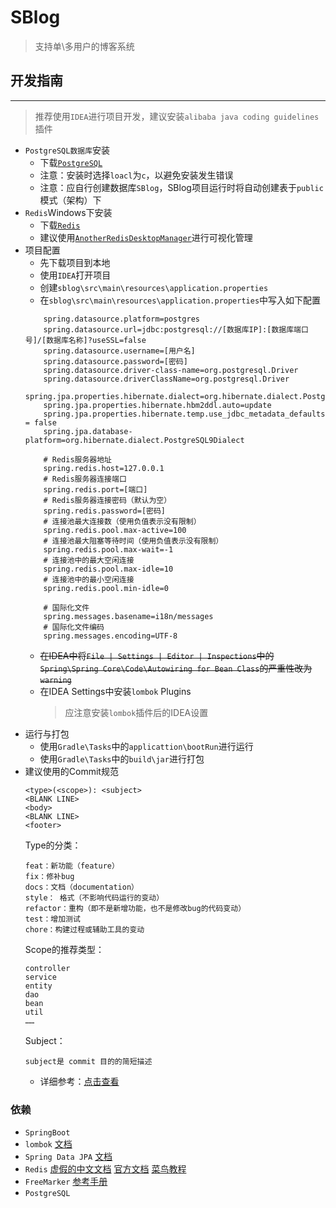 # SBlog
> 支持单\多用户的博客系统

## 开发指南
---
> 推荐使用`IDEA`进行项目开发，建议安装`alibaba java coding guidelines`插件
- `PostgreSQL数据库`安装
    - 下载[`PostgreSQL`](https://www.postgresql.org/download/)
    - 注意：安装时选择`loacl`为`c`，以避免安装发生错误
    - 注意：应自行创建数据库`SBlog`，SBlog项目运行时将自动创建表于`public`模式（架构）下
- `Redis`Windows下安装
    - 下载[`Redis`](https://github.com/MicrosoftArchive/redis/releases)
    - 建议使用[`AnotherRedisDesktopManager`](https://github.com/qishibo/AnotherRedisDesktopManager/releases)进行可视化管理
- 项目配置
    - 先下载项目到本地
    - 使用`IDEA`打开项目
    - 创建`sblog\src\main\resources\application.properties`
    - 在`sblog\src\main\resources\application.properties`中写入如下配置
    ```
        spring.datasource.platform=postgres
        spring.datasource.url=jdbc:postgresql://[数据库IP]:[数据库端口号]/[数据库名称]?useSSL=false
        spring.datasource.username=[用户名]
        spring.datasource.password=[密码]
        spring.datasource.driver-class-name=org.postgresql.Driver
        spring.datasource.driverClassName=org.postgresql.Driver
        spring.jpa.properties.hibernate.dialect=org.hibernate.dialect.PostgreSQLDialect
        spring.jpa.properties.hibernate.hbm2ddl.auto=update
        spring.jpa.properties.hibernate.temp.use_jdbc_metadata_defaults = false
        spring.jpa.database-platform=org.hibernate.dialect.PostgreSQL9Dialect

        # Redis服务器地址
        spring.redis.host=127.0.0.1
        # Redis服务器连接端口
        spring.redis.port=[端口]
        # Redis服务器连接密码（默认为空）
        spring.redis.password=[密码]
        # 连接池最大连接数（使用负值表示没有限制）
        spring.redis.pool.max-active=100
        # 连接池最大阻塞等待时间（使用负值表示没有限制）
        spring.redis.pool.max-wait=-1
        # 连接池中的最大空闲连接
        spring.redis.pool.max-idle=10
        # 连接池中的最小空闲连接
        spring.redis.pool.min-idle=0

        # 国际化文件
        spring.messages.basename=i18n/messages
        # 国际化文件编码
        spring.messages.encoding=UTF-8
    ```
    - ~~在IDEA中将`File | Settings | Editor | Inspections`中的`Spring\Spring Core\Code\Autowiring for Bean Class`的严重性改为`warning`~~
    - 在IDEA Settings中安装`lombok` Plugins
        > 应注意安装`lombok`插件后的IDEA设置
- 运行与打包
    - 使用`Gradle\Tasks`中的`applicattion\bootRun`进行运行
    - 使用`Gradle\Tasks`中的`build\jar`进行打包
- 建议使用的Commit规范
    ```
    <type>(<scope>): <subject>
    <BLANK LINE>
    <body>
    <BLANK LINE>
    <footer>
    ```
    Type的分类：
    ```
    feat：新功能（feature）
    fix：修补bug
    docs：文档（documentation）
    style： 格式（不影响代码运行的变动）
    refactor：重构（即不是新增功能，也不是修改bug的代码变动）
    test：增加测试
    chore：构建过程或辅助工具的变动
    ```
    Scope的推荐类型：
    ```
    controller
    service
    entity
    dao
    bean
    util
    ……
    ```
    Subject：
    ```
    subject是 commit 目的的简短描述
    ```
    - 详细参考：[点击查看](http://www.ruanyifeng.com/blog/2016/01/commit_message_change_log.html)

### 依赖
- `SpringBoot`
- `lombok` [文档](https://projectlombok.org/features/all)
- `Spring Data JPA` [文档](https://docs.spring.io/spring-data/jpa/docs/current/reference/html/)
- `Redis` [虚假的中文文档](http://www.redis.cn/documentation.html) [官方文档](https://redis.io/documentation) [菜鸟教程](https://www.runoob.com/redis/redis-install.html)
- `FreeMarker` [参考手册](http://freemarker.foofun.cn/toc.html)
- `PostgreSQL`
